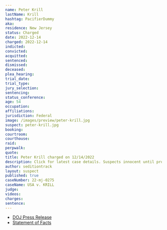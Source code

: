 ```yaml
---
name: Peter Krill
lastName: Krill
hashtag: PacifierDummy
aka:
residence: New Jersey
status: Charged
date: 2022-12-14
charged: 2022-12-14
indicted:
convicted:
acquitted:
sentenced:
dismissed:
deceased:
plea_hearing:
trial_date:
trial_type:
jury_selection:
sentencing:
status_conference:
age: 54
occupation:
affiliations:
jurisdiction: Federal
image: /images/preview/peter-krill.jpg
suspect: peter-krill.jpg
booking:
courtroom:
courthouse:
raid:
perpwalk:
quote:
title: Peter Krill charged on 12/14/2022
description: Click for latest case details. Suspects innocent until proven guilty.
author: seditiontrack
layout: suspect
published: true
caseNumber: 22-mj-0275
caseName: USA v. KRILL
judge:
videos:
charges:
sentence:
---
```

- [DOJ Press Release](https://www.justice.gov/usao-dc/pr/new-jersey-man-arrested-felony-and-misdemeanor-charges-actions-during-jan-6-capitol-0)
- [Statement of Facts](https://storage.courtlistener.com/recap/gov.uscourts.dcd.250253/gov.uscourts.dcd.250253.1.1.pdf)
